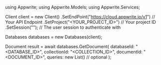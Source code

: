 using Appwrite;
using Appwrite.Models;
using Appwrite.Services;

Client client = new Client()
    .SetEndPoint("https://cloud.appwrite.io/v1") // Your API Endpoint
    .SetProject("<YOUR_PROJECT_ID>") // Your project ID
    .SetSession(""); // The user session to authenticate with

Databases databases = new Databases(client);

Document result = await databases.GetDocument(
    databaseId: "<DATABASE_ID>",
    collectionId: "<COLLECTION_ID>",
    documentId: "<DOCUMENT_ID>",
    queries: new List<string>() // optional
);